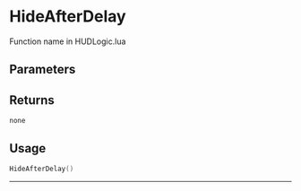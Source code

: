 # HideAfterDelay
Function name in HUDLogic.lua
## Parameters

## Returns
`none`
## Usage
```lua
HideAfterDelay()
```
---
